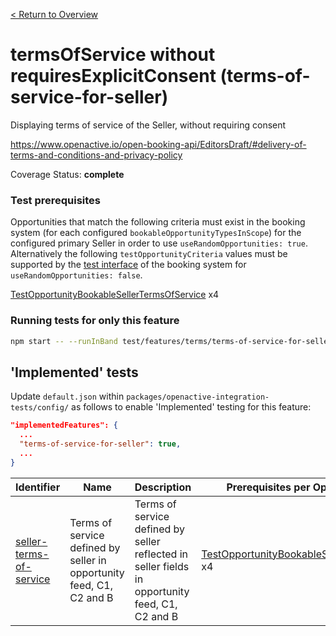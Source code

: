 [< Return to Overview](../../README.md)
# termsOfService without requiresExplicitConsent (terms-of-service-for-seller)

Displaying terms of service of the Seller, without requiring consent


https://www.openactive.io/open-booking-api/EditorsDraft/#delivery-of-terms-and-conditions-and-privacy-policy

Coverage Status: **complete**
### Test prerequisites
Opportunities that match the following criteria must exist in the booking system (for each configured `bookableOpportunityTypesInScope`) for the configured primary Seller in order to use `useRandomOpportunities: true`. Alternatively the following `testOpportunityCriteria` values must be supported by the [test interface](https://openactive.io/test-interface/) of the booking system for `useRandomOpportunities: false`.

[TestOpportunityBookableSellerTermsOfService](https://openactive.io/test-interface#TestOpportunityBookableSellerTermsOfService) x4


### Running tests for only this feature

```bash
npm start -- --runInBand test/features/terms/terms-of-service-for-seller/
```



## 'Implemented' tests

Update `default.json` within `packages/openactive-integration-tests/config/` as follows to enable 'Implemented' testing for this feature:

```json
"implementedFeatures": {
  ...
  "terms-of-service-for-seller": true,
  ...
}
```

| Identifier | Name | Description | Prerequisites per Opportunity Type |
|------------|------|-------------|---------------|
| [seller-terms-of-service](./implemented/seller-terms-of-service-test.js) | Terms of service defined by seller in opportunity feed, C1, C2 and B | Terms of service defined by seller reflected in seller fields in opportunity feed, C1, C2 and B | [TestOpportunityBookableSellerTermsOfService](https://openactive.io/test-interface#TestOpportunityBookableSellerTermsOfService) x4 |


